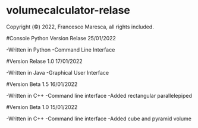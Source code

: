# volumecalculator-relase


Copyright (©) 2022, Francesco Maresca, all rights included.

#Console Python Version Relase 25/01/2022

-Written in Python
-Command Line Interface

#Version Relase 1.0 17/01/2022

-Written in Java
-Graphical User Interface

#Version Beta 1.5 16/01/2022

-Written in C++
-Command line interface
-Added rectangular parallelepiped

#Version Beta 1.0 15/01/2022

-Written in C++
-Command line interface
-Added cube and pyramid volume
